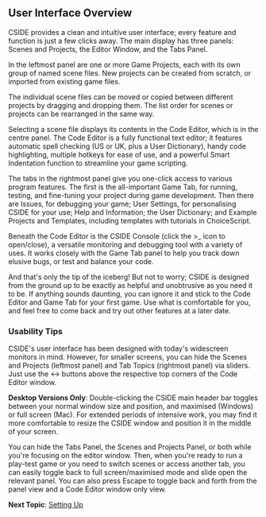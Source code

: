 ## User Interface Overview

CSIDE provides a clean and intuitive user interface; every feature and function is just a few clicks away. The main display has three panels: Scenes and Projects, the Editor Window, and the Tabs Panel.

In the leftmost panel are one or more Game Projects, each with its own group of named scene files. New projects can be created from scratch, or imported from existing game files.

The individual scene files can be moved or copied between different projects by dragging and dropping them. The list order for scenes or projects can be rearranged in the same way.

Selecting a scene file displays its contents in the Code Editor, which is in the centre panel. The Code Editor is a fully functional text editor; it features automatic spell checking (US or UK, plus a User Dictionary), handy code highlighting, multiple hotkeys for ease of use, and a powerful Smart Indentation function to streamline your game scripting.

The tabs in the rightmost panel give you one-click access to various program features. The first is the all-important Game Tab, for running, testing, and fine-tuning your project during game development. Then there are Issues, for debugging your game; User Settings, for personalising CSIDE for your use; Help and Information; the User Dictionary; and Example Projects and Templates, including templates with tutorials in ChoiceScript.

Beneath the Code Editor is the CSIDE Console (click the >_ icon to open/close), a versatile monitoring and debugging tool with a variety of uses. It works closely with the Game Tab panel to help you track down elusive bugs, or test and balance your code.

And that's only the tip of the iceberg! But not to worry; CSIDE is designed from the ground up to be exactly as helpful and unobtrusive as you need it to be. If anything sounds daunting, you can ignore it and stick to the Code Editor and Game Tab for your first game. Use what is comfortable for you, and feel free to come back and try out other features at a later date.

### Usability Tips

CSIDE's user interface has been designed with today's widescreen monitors in mind. However, for smaller screens, you can hide the Scenes and Projects (leftmost panel) and Tab Topics (rightmost panel) via sliders. Just use the <-> buttons above the respective top corners of the Code Editor window.

**Desktop Versions Only**: Double-clicking the CSIDE main header bar toggles between your normal window size and position, and maximised (Windows) or full screen (Mac). For extended periods of intensive work, you may find it more comfortable to resize the CSIDE window and position it in the middle of your screen.

You can hide the Tabs Panel, the Scenes and Projects Panel, or both while you're focusing on the editor window. Then, when you're ready to run a play-test game or you need to switch scenes or access another tab, you can easily toggle back to full screen/maximised mode and slide open the relevant panel. You can also press Escape to toggle back and forth from the panel view and a Code Editor window only view.


**Next Topic**: [Setting Up](getting-started/setting-up.md "Setting Up")
